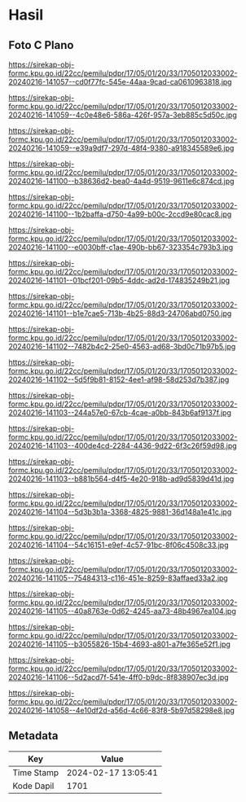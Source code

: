 # Hasil

## Foto C Plano

https://sirekap-obj-formc.kpu.go.id/22cc/pemilu/pdpr/17/05/01/20/33/1705012033002-20240216-141057--cd0f77fc-545e-44aa-9cad-ca0610963818.jpg

https://sirekap-obj-formc.kpu.go.id/22cc/pemilu/pdpr/17/05/01/20/33/1705012033002-20240216-141059--4c0e48e6-586a-426f-957a-3eb885c5d50c.jpg

https://sirekap-obj-formc.kpu.go.id/22cc/pemilu/pdpr/17/05/01/20/33/1705012033002-20240216-141059--e39a9df7-297d-48f4-9380-a918345589e6.jpg

https://sirekap-obj-formc.kpu.go.id/22cc/pemilu/pdpr/17/05/01/20/33/1705012033002-20240216-141100--b38636d2-bea0-4a4d-9519-9611e6c874cd.jpg

https://sirekap-obj-formc.kpu.go.id/22cc/pemilu/pdpr/17/05/01/20/33/1705012033002-20240216-141100--1b2baffa-d750-4a99-b00c-2ccd9e80cac8.jpg

https://sirekap-obj-formc.kpu.go.id/22cc/pemilu/pdpr/17/05/01/20/33/1705012033002-20240216-141100--e0030bff-c1ae-490b-bb67-323354c793b3.jpg

https://sirekap-obj-formc.kpu.go.id/22cc/pemilu/pdpr/17/05/01/20/33/1705012033002-20240216-141101--01bcf201-09b5-4ddc-ad2d-174835249b21.jpg

https://sirekap-obj-formc.kpu.go.id/22cc/pemilu/pdpr/17/05/01/20/33/1705012033002-20240216-141101--b1e7cae5-713b-4b25-88d3-24706abd0750.jpg

https://sirekap-obj-formc.kpu.go.id/22cc/pemilu/pdpr/17/05/01/20/33/1705012033002-20240216-141102--7482b4c2-25e0-4563-ad68-3bd0c71b97b5.jpg

https://sirekap-obj-formc.kpu.go.id/22cc/pemilu/pdpr/17/05/01/20/33/1705012033002-20240216-141102--5d5f9b81-8152-4ee1-af98-58d253d7b387.jpg

https://sirekap-obj-formc.kpu.go.id/22cc/pemilu/pdpr/17/05/01/20/33/1705012033002-20240216-141103--244a57e0-67cb-4cae-a0bb-843b6af9137f.jpg

https://sirekap-obj-formc.kpu.go.id/22cc/pemilu/pdpr/17/05/01/20/33/1705012033002-20240216-141103--400de4cd-2284-4436-9d22-6f3c26f59d98.jpg

https://sirekap-obj-formc.kpu.go.id/22cc/pemilu/pdpr/17/05/01/20/33/1705012033002-20240216-141103--b881b564-d4f5-4e20-918b-ad9d5839d41d.jpg

https://sirekap-obj-formc.kpu.go.id/22cc/pemilu/pdpr/17/05/01/20/33/1705012033002-20240216-141104--5d3b3b1a-3368-4825-9881-36d148a1e41c.jpg

https://sirekap-obj-formc.kpu.go.id/22cc/pemilu/pdpr/17/05/01/20/33/1705012033002-20240216-141104--54c16151-e9ef-4c57-91bc-8f06c4508c33.jpg

https://sirekap-obj-formc.kpu.go.id/22cc/pemilu/pdpr/17/05/01/20/33/1705012033002-20240216-141105--75484313-c116-451e-8259-83affaed33a2.jpg

https://sirekap-obj-formc.kpu.go.id/22cc/pemilu/pdpr/17/05/01/20/33/1705012033002-20240216-141105--40a8763e-0d62-4245-aa73-48b4967ea104.jpg

https://sirekap-obj-formc.kpu.go.id/22cc/pemilu/pdpr/17/05/01/20/33/1705012033002-20240216-141105--b3055826-15b4-4693-a801-a7fe365e52f1.jpg

https://sirekap-obj-formc.kpu.go.id/22cc/pemilu/pdpr/17/05/01/20/33/1705012033002-20240216-141106--5d2acd7f-541e-4ff0-b9dc-8f838907ec3d.jpg

https://sirekap-obj-formc.kpu.go.id/22cc/pemilu/pdpr/17/05/01/20/33/1705012033002-20240216-141058--4e10df2d-a56d-4c66-83f8-5b97d58298e8.jpg


## Metadata

| Key        | Value               |
| ---------- | ------------------- |
| Time Stamp | 2024-02-17 13:05:41 |
| Kode Dapil | 1701                |




